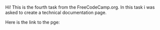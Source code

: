Hi! This is the fourth task from the FreeCodeCamp.org. In this task i was asked to create a technical documentation page.

Here is the link to the pge:

